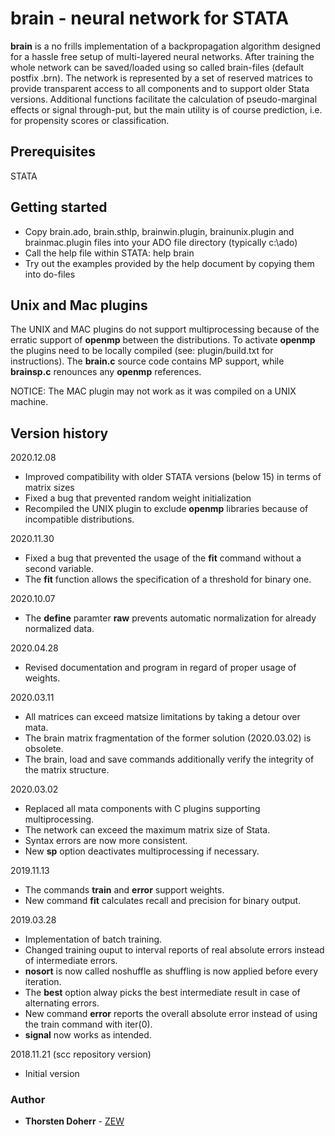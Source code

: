 # brain - neural network for STATA
**brain** is a no frills implementation of a backpropagation algorithm designed for a hassle free setup of multi-layered neural networks. After training the whole network can be saved/loaded using so called brain-files (default postfix .brn). The network is represented by a set of reserved matrices to provide transparent access to all components and to support older Stata versions. Additional functions facilitate the calculation of pseudo-marginal effects or signal through-put, but the main utility is of course prediction, i.e. for propensity scores or classification.

## Prerequisites
STATA

## Getting started
* Copy brain.ado, brain.sthlp, brainwin.plugin, brainunix.plugin and brainmac.plugin files into your ADO file directory (typically c:\ado)
* Call the help file within STATA: help brain
* Try out the examples provided by the help document by copying them into do-files

## Unix and Mac plugins
The UNIX and MAC plugins do not support multiprocessing because of the erratic support of **openmp** between the distributions. To activate **openmp** the plugins need to be locally compiled (see: plugin/build.txt for instructions).
The **brain.c** source code contains MP support, while **brainsp.c** renounces any **openmp** references. 

NOTICE: The MAC plugin may not work as it was compiled on a UNIX machine.

## Version history
2020.12.08
* Improved compatibility with older STATA versions (below 15) in terms of matrix sizes
* Fixed a bug that prevented random weight initialization 
* Recompiled the UNIX plugin to exclude **openmp** libraries because of incompatible distributions.

2020.11.30
* Fixed a bug that prevented the usage of the **fit** command without a second variable.
* The **fit** function allows the specification of a threshold for binary one.

2020.10.07
* The **define** paramter **raw** prevents automatic normalization for already normalized data.

2020.04.28
* Revised documentation and program in regard of proper usage of weights.

2020.03.11
* All matrices can exceed matsize limitations by taking a detour over mata.
* The brain matrix fragmentation of the former solution (2020.03.02) is obsolete.
* The brain, load and save commands additionally verify the integrity of the matrix structure.

2020.03.02
* Replaced all mata components with C plugins supporting multiprocessing.
* The network can exceed the maximum matrix size of Stata.
* Syntax errors are now more consistent.
* New **sp** option deactivates multiprocessing if necessary.

2019.11.13
* The commands **train** and **error** support weights.
* New command **fit** calculates recall and precision for binary output.

2019.03.28
* Implementation of batch training.
* Changed training ouput to interval reports of real absolute errors instead of intermediate errors.
* **nosort** is now called noshuffle as shuffling is now applied before every iteration.
* The **best** option alway picks the best intermediate result in case of alternating errors.
* New command **error** reports the overall absolute error instead of using the train command with iter(0).
* **signal** now works as intended.

2018.11.21 (scc repository version)
* Initial version

### Author
* **Thorsten Doherr** - [ZEW](https://www.zew.de/en/team/tdo/)
